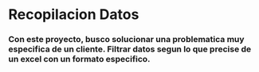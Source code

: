 # Recopilacion Datos
### Con este proyecto, busco solucionar una problematica muy especifica de un cliente. Filtrar datos segun lo que precise de un excel con un formato especifico.
